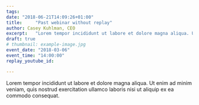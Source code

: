 ```yaml
---
tags:
date: "2018-06-21T14:09:26+01:00"
title:     "Past webinar without replay"
author: Casey Kuhlman, CEO
excerpt:   "Lorem tempor incididunt ut labore et dolore magna aliqua. Ut enim ad minim veniam, quis nostrud exercitation ullamco laboris nisi ut aliquip ex ea commodo consequat."
draft: true
# thumbnail: example-image.jpg
event_date: "2018-03-06"
event_time: "14:00:00"
replay_youtube_id:

---
```


Lorem tempor incididunt ut labore et dolore magna aliqua. Ut enim ad minim veniam, quis nostrud exercitation ullamco laboris nisi ut aliquip ex ea commodo consequat.
